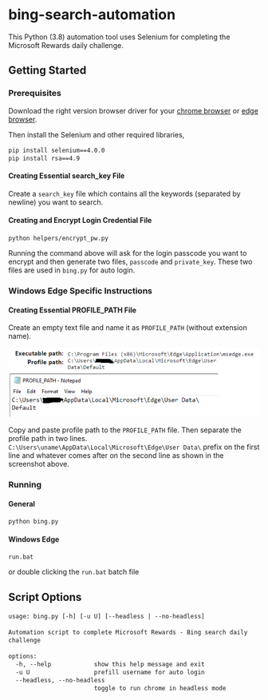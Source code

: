 # bing-search-automation
This Python (3.8) automation tool uses Selenium for completing the Microsoft Rewards daily challenge.

## Getting Started
### Prerequisites

Download the right version browser driver for your [chrome browser](https://sites.google.com/a/chromium.org/chromedriver/home) or [edge browser](https://developer.microsoft.com/en-us/microsoft-edge/tools/webdriver/).  

Then install the Selenium and other required libraries,

```
pip install selenium==4.0.0
pip install rsa==4.9
```

#### Creating Essential search_key File
Create a `search_key` file which contains all the keywords (separated by newline) you want to search.

#### Creating and Encrypt Login Credential File
```
python helpers/encrypt_pw.py
```
Running the command above will ask for the login passcode you want to encrypt and then generate two files, `passcode` and `private_key`. These two files are used in `bing.py` for auto login.

### Windows Edge Specific Instructions
#### Creating Essential PROFILE_PATH File

Create an empty text file and name it as `PROFILE_PATH` (without extension name).  

![profile_path](./screenshots/path.png)

Copy and paste profile path to the `PROFILE_PATH` file. Then separate the profile path in two lines. `C:\Users\uname\AppData\Local\Microsoft\Edge\User Data\` prefix on the first line and whatever comes after on the second line as shown in the screenshot above.

### Running
#### General
```
python bing.py
```

#### Windows Edge
```
run.bat
```
or double clicking the `run.bat` batch file

## Script Options
```
usage: bing.py [-h] [-u U] [--headless | --no-headless]

Automation script to complete Microsoft Rewards - Bing search daily challenge

options:
  -h, --help            show this help message and exit
  -u U                  prefill username for auto login
  --headless, --no-headless
                        toggle to run chrome in headless mode
```
